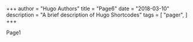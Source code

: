 +++
author = "Hugo Authors"
title = "Page6"
date = "2018-03-10"
description = "A brief description of Hugo Shortcodes"
tags = [
    "pager",
]
+++

Page1